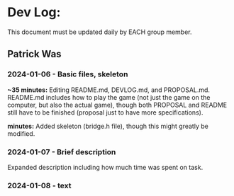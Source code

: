 # Dev Log:

This document must be updated daily by EACH group member.

## Patrick Was

### 2024-01-06 - Basic files, skeleton

**~35 minutes:** Editing README.md, DEVLOG.md, and PROPOSAL.md. README.md includes how to play the game (not just the game on the computer, but also the actual game), though both PROPOSAL and README still have to be finished (proposal just to have more specifications). 

**minutes:** Added skeleton (bridge.h file), though this might greatly be modified.  

### 2024-01-07 - Brief description
Expanded description including how much time was spent on task.

### 2024-01-08 - text
